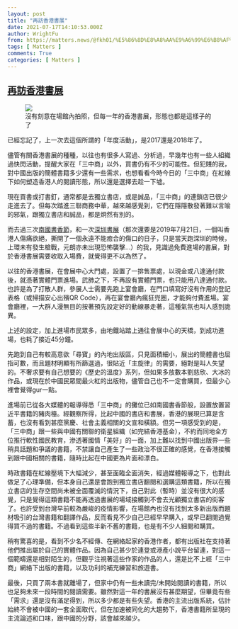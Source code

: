 ```yaml
---
layout: post
title: "再訪香港書展"
date: 2021-07-17T14:10:53.000Z
author: WrightFu
from: https://matters.news/@fkh01/%E5%86%8D%E8%A8%AA%E9%A6%99%E6%B8%AF%E6%9B%B8%E5%B1%95-bafyreifz5xdpkjudkursckcsdvem5tdnl7wmypfcg45pcgtx2zjcbslvaa
tags: [ Matters ]
comments: True
categories: [ Matters ]
---
```

<!--1626531053000-->
[再訪香港書展](https://matters.news/@fkh01/%E5%86%8D%E8%A8%AA%E9%A6%99%E6%B8%AF%E6%9B%B8%E5%B1%95-bafyreifz5xdpkjudkursckcsdvem5tdnl7wmypfcg45pcgtx2zjcbslvaa)
------

<div>
<figure class="image"><img src="https://assets.matters.news/embed/52f92656-e2fd-4af2-b90e-9948a5913e45.jpeg" data-asset-id="52f92656-e2fd-4af2-b90e-9948a5913e45" referrerpolicy="no-referrer"><figcaption><span>沒有刻意在場館內拍照，但每一年的香港書展，形態也都是這樣子的了</span></figcaption></figure><p>已經忘記了，上一次去這個所謂的「年度活動」，是2017還是2018年了。</p><p>儘管有關香港書展的種種，以往也有很多人寫過、分析過，早幾年也有一些人組織過快閃活動，提醒大家在「三中商」以外，買書仍有不少的可能性。但犯賤的我，對中國出版的簡體書籍多少還有一些需求，也想看看今時今日的「三中商」在紅線下如何塑造香港人的閱讀形態，所以還是選擇去趁一下墟。</p><p>現在買書或打書釘，通常都是去獨立書店，或是誠品，「三中商」的連鎖店已很少走進去了。但每次踏進三聯商務中華，越來越感覺到，它們在隱隱散發著難以言喻的邪氣，跟獨立書店和誠品，都是炯然有別的。</p><p>而去過三次<a href="https://medium.com/@fkh01/%E9%A6%99%E6%B8%AF%E6%9B%B8%E5%B1%95-%E5%8D%97%E5%9C%8B%E6%9B%B8%E9%A6%99%E7%AF%80-1200-bookshop-62c44324e3ac" target="_blank">南國書香節</a>，和一次<a href="https://medium.com/@fkh01/%E4%BA%BA%E6%A0%BC%E5%88%86%E8%A3%82%E7%9A%84%E7%84%A1%E7%9C%A07-21-fb9721b1fec4" target="_blank">深圳書展</a>（那次還要是2019年7月21日，一個叫香港人傷痛欲絕，撕開了一個永遠不能癒合的傷口的日子，只是當天跑深圳的時候，上環未有發生槍戰，元朗亦未出現恐怖襲擊…）的我，見識過免費進場的書展，對於香港書展需要收取入場費，就覺得更不以為然了。</p><p>以往的香港書展，在會展中心大門處，設置了一排售票處，以現金或八達通付款後，就憑著實體門票進場。武肺之下，不再設有實體門票，也只能用八達通付款。也許是為了打散人群，參展人士需要先跑上宴會廳，在門口填寫好沒有作用的登記表格（或掃描安心出殯QR Code），再在宴會廳內瘋狂兜圈，才能夠付費進場。宴會廳裡，一大群人漫無目的按著預先設定好的動線暴走著，這種氣氛也叫人感到詭異。</p><p>上述的設定，加上進場市民眾多，由地鐵站踏上通往會展中心的天橋，到成功進場，也耗了接近45分鐘。</p><p>先跑到自己有較高意欲「尋寶」的內地出版區，只見面積細小，展出的簡體書也屈指可數，而且題材明顯有所篩選過，很貼近「主旋律」的需要，絕對是叫人失望的。不奢求要有自己想要的《歷史的溫度》系列，但如果多放數本劉慈欣、大冰的作品，或現在於中國民眾間最火紅的出版物，儘管自己也不一定會購買，但最少心裡會覺得gur一點。</p><p>進場前已從各大媒體的報導得悉「三中商」的攤位已如南國書香節般，設置放置習近平書籍的豬肉檯。經觀察所得，比起中國的書店和書展，香港的展現已算是含蓄，也沒有看到甚麼黨慶、社會主義相關的文宣和橫額。但另一項感受到的是，「三中商」跟一些與中國有關聯的衛星組織（如完結香港基金），不約而同地全方位推行軟性國民教育，滲透著國情「美好」的一面，加上難以找到中國出版界一些稍具話題和爭議的書籍，不禁讓自己產生了一些政治不很正確的感覺，在香港接觸到跟中國相關的書籍，隨時比起在中國更為片面和漂白。</p><p>時政書籍在紅線壓境下大幅減少，甚至面臨全面消失，經過媒體報導之下，也對此做足了心理準備，但本身自己還是會跑到獨立書店翻閱和選購這類書籍，所以在獨立書店的生存空間尚未被全面覆滅的情況下，自己對此（暫時）並沒有很大的感覺，只是覺得這類書籍不能再透過書展的場域接觸到不會去光顧獨立書店的街客了。也許受到台灣早前較為嚴峻的疫情影響，在場館內也沒有找到太多新出版而題材吸引的台灣書籍和翻譯作品，反而看見不少自己已經早早購入，或早已翻閱過覺得買不過的書籍。不過看到這些半新不舊的書籍，也是有不少人細閱和購買。</p><p>稍有驚喜的是，看到不少名不經傳、在網絡起家的香港作者，都有出版社在支持著他們推出屬於自己的實體作品。因為自己甚少於連登或港產小說平台留連，對這一個範疇還是相對陌生的，但觀乎注視著這些作家的作品的人，還是比不上經「三中商」網絡下出版的書籍，以及功利的補充練習和旅遊書。</p><p>最後，只買了兩本書就離場了，但家中仍有一些未讀完/未開始閱讀的書籍，所以也足夠未來一段時間的閱讀需要。雖然對這一年的書展沒有甚麼期望，但畢竟有些「需求」還是沒有滿足得到，所以多少都是有些失望。香港的主流出版系統，估計始終不會被中國的一套全面取代，但在加速被同化的大趨勢下，香港書籍所呈現的主流論述和口味，跟中國的分野，該會越來越少。</p>
</div>
